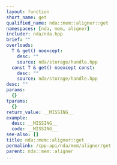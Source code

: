```yaml
---
layout: function
short_name: get
qualified_name: nda::mem::aligner::get
namespaces: [nda, mem, aligner]
includer: nda/nda.hpp
brief: ""
overloads:
  T & get() noexcept:
    desc: ""
    source: nda/storage/handle.hpp
  const T & get() noexcept const:
    desc: ""
    source: nda/storage/handle.hpp
desc: ""
params:
  {}
tparams:
  {}
return_value: __MISSING__
example:
  desc: __MISSING__
  code: __MISSING__
see-also: []
title: nda::mem::aligner::get
permalink: /cpp-api/nda/mem/aligner/get
parent: nda::mem::aligner
...
```


